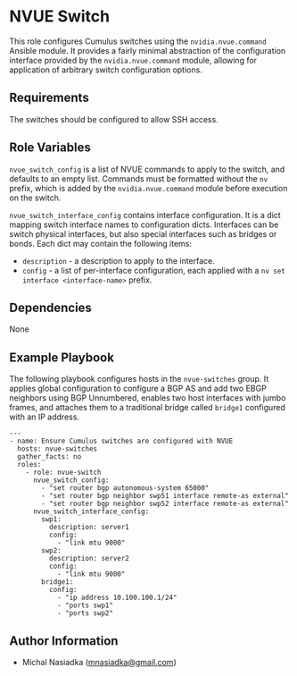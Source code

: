 NVUE Switch
===========

This role configures Cumulus switches using the `nvidia.nvue.command` Ansible
module. It provides a fairly minimal abstraction of the configuration interface
provided by the `nvidia.nvue.command` module, allowing for application of
arbitrary switch configuration options.

Requirements
------------

The switches should be configured to allow SSH access.

Role Variables
--------------

`nvue_switch_config` is a list of NVUE commands to apply to the switch, and
defaults to an empty list. Commands must be formatted without the `nv` prefix,
which is added by the `nvidia.nvue.command` module before execution on the
switch.

`nvue_switch_interface_config` contains interface configuration. It is a dict
mapping switch interface names to configuration dicts. Interfaces can be switch
physical interfaces, but also special interfaces such as bridges or bonds. Each
dict may contain the following items:

- `description` - a description to apply to the interface.
- `config` - a list of per-interface configuration, each applied with a `nv
  set interface <interface-name>` prefix.

Dependencies
------------

None

Example Playbook
----------------

The following playbook configures hosts in the `nvue-switches` group. It
applies global configuration to configure a BGP AS and add two EBGP neighbors
using BGP Unnumbered, enables two host interfaces with jumbo frames, and
attaches them to a traditional bridge called `bridge1` configured with an IP
address.

    ---
    - name: Ensure Cumulus switches are configured with NVUE
      hosts: nvue-switches
      gather_facts: no
      roles:
        - role: nvue-switch
          nvue_switch_config:
            - "set router bgp autonomous-system 65000"
            - "set router bgp neighbor swp51 interface remote-as external"
            - "set router bgp neighbor swp52 interface remote-as external"
          nvue_switch_interface_config:
            swp1:
              description: server1
              config:
                - "link mtu 9000"
            swp2:
              description: server2
              config:
                - "link mtu 9000"
            bridge1:
              config:
                - "ip address 10.100.100.1/24"
                - "ports swp1"
                - "ports swp2"

Author Information
------------------

- Michal Nasiadka (<mnasiadka@gmail.com>)
